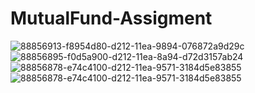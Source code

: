 # MutualFund-Assigment

![88856913-f8954d80-d212-11ea-9894-076872a9d29c](https://user-images.githubusercontent.com/87692640/141651564-2f07aa9d-4d13-4574-b566-84522fb76547.png)
![88856895-f0d5a900-d212-11ea-8a94-d72d3157ab24](https://user-images.githubusercontent.com/87692640/141651566-80ecf9b9-ab94-4c48-887e-b9153c4db7be.png)
![88856878-e74c4100-d212-11ea-9571-3184d5e83855](https://user-images.githubusercontent.com/87692640/141651567-9305dfcf-faed-43f3-9ecf-2e292cc71db2.png)
![88856878-e74c4100-d212-11ea-9571-3184d5e83855](https://user-images.githubusercontent.com/87692640/141651572-0657d3bc-6d64-43cb-9631-24dbc9604607.png)
